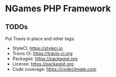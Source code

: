 # NGames PHP Framework

## TODOs
Put Travis in place and other tags:
- StyleCI: https://styleci.io
- Travis CI: https://travis-ci.org
- Packagist: https://packagist.org
- License: https://packagist.org
- Code coverage: https://codeclimate.com